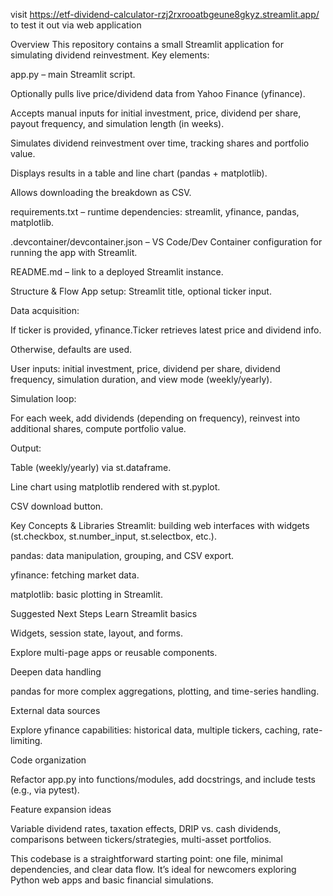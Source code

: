 visit https://etf-dividend-calculator-rzj2rxrooatbgeune8gkyz.streamlit.app/ to test it out via web application

Overview
This repository contains a small Streamlit application for simulating dividend reinvestment.
Key elements:

app.py – main Streamlit script.

Optionally pulls live price/dividend data from Yahoo Finance (yfinance).

Accepts manual inputs for initial investment, price, dividend per share, payout frequency, and simulation length (in weeks).

Simulates dividend reinvestment over time, tracking shares and portfolio value.

Displays results in a table and line chart (pandas + matplotlib).

Allows downloading the breakdown as CSV.

requirements.txt – runtime dependencies: streamlit, yfinance, pandas, matplotlib.

.devcontainer/devcontainer.json – VS Code/Dev Container configuration for running the app with Streamlit.

README.md – link to a deployed Streamlit instance.

Structure & Flow
App setup: Streamlit title, optional ticker input.

Data acquisition:

If ticker is provided, yfinance.Ticker retrieves latest price and dividend info.

Otherwise, defaults are used.

User inputs: initial investment, price, dividend per share, dividend frequency, simulation duration, and view mode (weekly/yearly).

Simulation loop:

For each week, add dividends (depending on frequency), reinvest into additional shares, compute portfolio value.

Output:

Table (weekly/yearly) via st.dataframe.

Line chart using matplotlib rendered with st.pyplot.

CSV download button.

Key Concepts & Libraries
Streamlit: building web interfaces with widgets (st.checkbox, st.number_input, st.selectbox, etc.).

pandas: data manipulation, grouping, and CSV export.

yfinance: fetching market data.

matplotlib: basic plotting in Streamlit.

Suggested Next Steps
Learn Streamlit basics

Widgets, session state, layout, and forms.

Explore multi-page apps or reusable components.

Deepen data handling

pandas for more complex aggregations, plotting, and time-series handling.

External data sources

Explore yfinance capabilities: historical data, multiple tickers, caching, rate-limiting.

Code organization

Refactor app.py into functions/modules, add docstrings, and include tests (e.g., via pytest).

Feature expansion ideas

Variable dividend rates, taxation effects, DRIP vs. cash dividends, comparisons between tickers/strategies, multi-asset portfolios.

This codebase is a straightforward starting point: one file, minimal dependencies, and clear data flow. It’s ideal for newcomers exploring Python web apps and basic financial simulations.
